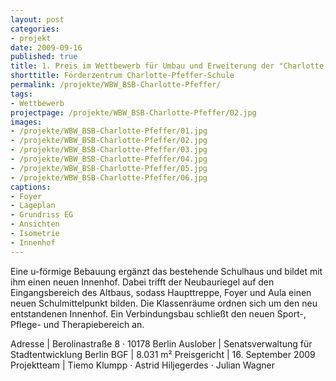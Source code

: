 ```yaml
---
layout: post
categories:
- projekt
date: 2009-09-16
published: true
title: 1. Preis im Wettbewerb für Umbau und Erweiterung der "Charlotte-Pfeffer-Schule" zu einer Sonderschule mit dem Schwerpunkt »Geistige Entwicklung«.
shorttitle: Förderzentrum Charlotte-Pfeffer-Schule
permalink: /projekte/WBW_BSB-Charlotte-Pfeffer/
tags: 
- Wettbewerb
projectpage: /projekte/WBW_BSB-Charlotte-Pfeffer/02.jpg
images:
- /projekte/WBW_BSB-Charlotte-Pfeffer/01.jpg
- /projekte/WBW_BSB-Charlotte-Pfeffer/02.jpg
- /projekte/WBW_BSB-Charlotte-Pfeffer/03.jpg
- /projekte/WBW_BSB-Charlotte-Pfeffer/04.jpg
- /projekte/WBW_BSB-Charlotte-Pfeffer/05.jpg
- /projekte/WBW_BSB-Charlotte-Pfeffer/06.jpg
captions:
- Foyer
- Lageplan
- Grundriss EG
- Ansichten
- Isometrie
- Innenhof
---
```

Eine u-förmige Bebauung ergänzt das bestehende Schulhaus und bildet mit ihm einen neuen Innenhof. Dabei trifft der Neubauriegel auf den Eingangsbereich des Altbaus, sodass Haupttreppe, Foyer und Aula einen neuen Schulmittelpunkt bilden. Die Klassenräume ordnen sich um den neu entstandenen Innenhof. Ein Verbindungsbau schließt den neuen Sport-, Pflege- und Therapiebereich an.

Adresse				|	Berolinastraße 8 · 10178 Berlin
Auslober			|	Senatsverwaltung für Stadtentwicklung Berlin
BGF					|	8.031 m²
Preisgericht		|	16. September 2009
Projektteam			|	Tiemo Klumpp · Astrid Hiljegerdes · Julian Wagner